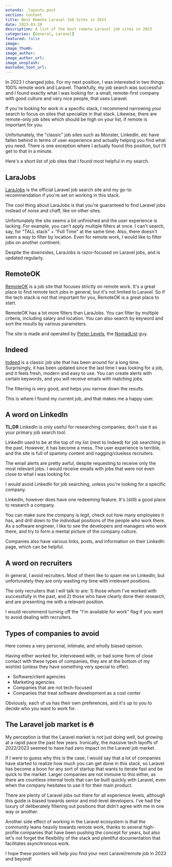 ```yaml
---
extends: _layouts.post
section: content
title: Best Remote Laravel Job Sites in 2023
date: 2023-03-20
description: A list of the best remote Laravel job sites in 2023
categories: [General, Laravel]
featured: false
image:
image_thumb:
image_author:
image_author_url:
image_unsplash:
mastodon_toot_url: 
---
```


In 2023 I changed jobs. For my next position, I was interested in two things: 100% remote work and Laravel. Thankfully, my job search was successful and I found exactly what I was looking for: a small, remote-first company with good culture and very nice people, that uses Laravel.

If you're looking for work in a specific stack, I recommend narrowing your search to focus on sites that specialize in that stack. Likewise, there are remote-only job sites which should be high on your list, if remote is important for you.

Unfortunately, the "classic" job sites such as Monster, LinkedIn, etc have fallen behind in terms of user experience and actually helping you find what you need. There is one exception where I actually found this position, but I'll get to that in a minute.

Here's a short list of job sites that I found most helpful in my search.

## LaraJobs

[LaraJobs](https://larajobs.com/) is the official Laravel job search site and my go-to recommendation if you're set on working in this stack.

The cool thing about LaraJobs is that you're guaranteed to find Laravel jobs instead of noise and chaff, like on other sites.

Unfortunately the site seems a bit unfinished and the user experience is lacking. For example, you can't apply multiple filters at once. I can't search, say, for "TALL stack" + "Full Time" at the same time. Also, there doesn't seem a way to filter by location. Even for remote work, I would like to filter jobs on another continent.

Despite the downsides, LaraJobs is razor-focused on Laravel jobs, and is updated regularly.

## RemoteOK

[RemoteOK](https://remoteok.com/) is a job site that focuses strictly on remote work. It's a great place to find remote tech jobs in general, but it's not limited to Laravel. So if the tech stack is not that important for you, RemoteOK is a great place to start.

RemoteOK has a lot more filters than LaraJobs. You can filter by multiple criteria, including salary and location. You can also search by keyword and sort the results by various parameters.

The site is made and operated by [Pieter Levels](https://twitter.com/levelsio), the [NomadList](https://nomadlist.com/) guy.

## Indeed

[Indeed](https://www.indeed.com/) is a classic job site that has been around for a long time. Surprisingly, it has been updated since the last time I was looking for a job, and it feels fresh, modern and easy to use. You can create alerts with certain keywords, and you will receive emails with matching jobs.

The filtering is very good, and helps you narrow down the results.

This is where I found my current job, and that makes me a happy user.

## A word on LinkedIn

**TL;DR** LinkedIn is only useful for researching companies; don't use it as your primary job search tool.

LinkedIn used to be at the top of my list (next to Indeed) for job searching in the past. However, it has become a mess. The user experience is terrible, and the site is full of spammy content and nagging/clueless recruiters.

The email alerts are pretty awful, despite requesting to receive only the most relevant jobs. I would receive emails with jobs that were not even close to what I was looking for.

I would avoid LinkedIn for job searching, unless you're looking for a specific company.

LinkedIn, however does have one redeeming feature. It's (still) a good place to research a company.

You can make sure the company is legit, check out how many employees it has, and drill down to the individual positions of the people who work there. As a software engineer, I like to see the developers and managers who work there, and try to form a mental picture of the company culture.

Companies also have various links, posts, and information on their LinkedIn page, which can be helpful.

## A word on recruiters

In general, I avoid recruiters. Most of them like to spam me on LinkedIn, but unfortunately they are only wasting my time with irrelevant positions.

The only recruiters that I will talk to are: 1) those whom I've worked with successfully in the past, and 2) those who have clearly done their research, and are presenting me with a relevant position.

I would recommend turning off the "I'm available for work" flag if you want to avoid dealing with recruiters.

## Types of companies to avoid

Here comes a very personal, intimate, and wholly biased opinion.

Having either worked for, interviewed with, or had some form of close contact with these types of companies, they are at the bottom of my wishlist (unless they have something very special to offer).

* Software/client agencies
* Marketing agencies
* Companies that are not tech-focused
* Companies that treat software development as a cost center

Obviously, each of us has their own preferences, and it's up to you to decide who you want to work for.

## The Laravel job market is 🔥

My perception is that the Laravel market is not just doing well, but growing at a rapid pace the past few years. Ironically, the massive tech layoffs of 2022/2023 seemed to have had zero impact on the Laravel job market.

If I were to guess why this is the case, I would say that a lot of companies have started to realize how much you can get done in this stack, so Laravel has become a boon for any sort of startup that wants to iterate fast and be quick to the market. Larger companies are not immune to this either, as there are countless internal tools that can be built quickly with Laravel, even when the company hesitates to use it for their main product.

There are plenty of Laravel jobs out there for all experience levels, although this guide is biased towards senior and mid-level developers. I've had the luxury of deliberately filtering out positions that didn't agree with me in one way or another.

Another side effect of working in the Laravel ecosystem is that the community leans heavily towards remote work, thanks to several high-profile companies that have been pushing the concept for years, but also let's not forget the flexibility of the stack and plentiful documentation that facilitates asynchronous work.

I hope these pointers will help you find your next Laravel/remote job in 2023 and beyond!
